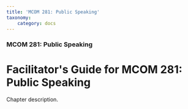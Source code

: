 ```yaml
---
title: 'MCOM 281: Public Speaking'
taxonomy:
    category: docs
---
```


### MCOM 281: Public Speaking

# Facilitator's Guide for MCOM 281: Public Speaking

Chapter description.